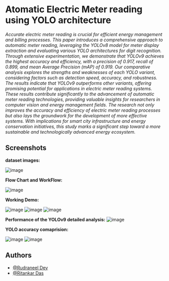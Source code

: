 
# Atomatic Electric Meter reading using YOLO architecture

_Accurate electric meter reading is crucial for efficient energy management and billing processes. This paper introduces a
comprehensive approach to automatic meter reading, leveraging the YOLOv8 model for meter display extraction and evaluating various
YOLO architectures for digit recognition. Through extensive experimentation, we demonstrate that YOLOv9 achieves the highest
accuracy and efficiency, with a precision of 0.917, recall of 0.899, and mean Average Precision (mAP) of 0.919. Our comparative analysis
explores the strengths and weaknesses of each YOLO variant, considering factors such as detection speed, accuracy, and robustness.
The results indicate that YOLOv9 outperforms other variants, offering promising potential for applications in electric meter reading
systems. These results contribute significantly to the advancement of automatic meter reading technologies, providing valuable insights
for researchers in computer vision and energy management fields. The research not only improves the accuracy and efficiency of electric
meter reading processes but also lays the groundwork for the development of more effective systems. With implications for smart city
infrastructure and energy conservation initiatives, this study marks a significant step toward a more sustainable and technologically
advanced energy ecosystem._

## Screenshots

**dataset images:**

![image](https://github.com/Wolfkissed6040/Electric-Meter-Reading-using-YOLO-architecture/assets/109857615/1b1f4c87-177b-4679-807f-a7f01eb84c3e)

**Flow Chart and WorkFlow:**

![image](https://github.com/Wolfkissed6040/Electric-Meter-Reading-using-YOLO-architecture/assets/109857615/f62191ec-30c2-4575-8aef-0a21d7544534)

**Working Demo:**

![image](https://github.com/Wolfkissed6040/Electric-Meter-Reading-using-YOLO-architecture/assets/109857615/5df7c12e-6d91-4e42-99de-155af55572cd)
![image](https://github.com/Wolfkissed6040/Electric-Meter-Reading-using-YOLO-architecture/assets/109857615/2d32f9fd-a3c3-46a3-875d-0aeeb2a1c755)
![image](https://github.com/Wolfkissed6040/Electric-Meter-Reading-using-YOLO-architecture/assets/109857615/80a6d7b9-5974-4c19-a739-82339f45040a)


**Performance of the YOLOv9 detailed analysis:**
![image](https://github.com/Wolfkissed6040/Electric-Meter-Reading-using-YOLO-architecture/assets/109857615/765e22b9-dff5-4d6c-8b24-967a06217a69)



**YOLO accuracy comaprision:**


![image](https://github.com/Wolfkissed6040/Electric-Meter-Reading-using-YOLO-architecture/assets/109857615/a1ace951-1bb7-4c1b-93fc-9c79d97663ce)
![image](https://github.com/Wolfkissed6040/Electric-Meter-Reading-using-YOLO-architecture/assets/109857615/00992a0f-2911-47b4-9e43-939f4b9a9e00)



## Authors

- [@Rudraneel Dey](https://github.com/Wolfkissed6040)
- [@Ritankar Das](https://github.com/drift6252)
